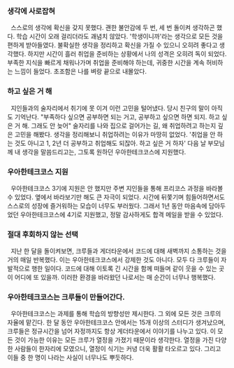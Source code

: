 
### 생각에 사로잡혀
&nbsp;&nbsp;스스로의 생각에 확신을 갖지 못했다. 괜한 불안감에 두 번, 세 번 돌이켜 생각하곤 했다. 학습 시간이 오래 걸리더라도 괘념치 않았다. '학생이니까'라는 생각으로 모든 것을 편하게 받아들였다. 불확실한 생각을 정리하고 확신을 가질 수 있으니 오히려 좋다고 생각했다. 하지만 시간이 흘러 취업을 준비하는 상황에서 나의 성격은 오히려 독이 되었다. 부족한 지식을 빠르게 채워나가며 취업을 준비해야 하는데, 귀중한 시간을 계속 허비하는 느낌이 들었다. 초조함은 나를 벼랑 끝으로 내몰았다.

### 하고 싶은 거 해
&nbsp;&nbsp;지인들과의 술자리에서 취기에 못 이겨 이런 고민을 털어냈다. 당시 친구의 말이 아직도 기억난다. "부족하다 싶으면 공부하면 되는 거고, 공부하고 싶으면 하면 되지. 하고 싶은 거 해. 그래도 안 늦어" 술자리를 나와 집으로 걸어가는 길, 왜 취업하려고 하는지 깊은 고민을 해봤다. 생각을 정리해보니 취업하려는 이유가 마땅히 없었다. '취업을 안 하는 것도 아니고 1, 2년 더 공부하고 취업해도 되잖아. 하고 싶은 거 하자' 다음 날 부모님께 내 생각을 말씀드리고는, 그토록 원하던 우아한테크코스에 지원했다.

### 우아한테크코스 지원
&nbsp;&nbsp;우아한테크코스 3기에 지원은 안 했지만 주변 지인들을 통해 프리코스 과정을 바라볼 수 있었다. 옆에서 바라보기만 해도 큰 자극이 되었다. 시간에 뒤쫓기며 힘들어하면서도 스스로의 성장에 즐거워하는 모습이 너무도 부러웠다. 그래서 1년 동안 마음속에 담아두었던 우아한테크코스에 4기로 지원했고, 정말 감사하게도 합격 메일을 받을 수 있었다.

### 절대 후회하지 않는 선택
&nbsp;&nbsp;지난 한 달을 돌이켜보면, 크루들과 게더타운에서 코드에 대해 새벽까지 소통하는 것을 거의 매일 반복했다. 이는 우아한테크코스에서 강제한 것도 아니다. 모두 다 크루들이 자발적으로 행한 일이다. 코드에 대해 이토록 긴 시간을 함께 떠들며 같이 웃을 수 있는 곳이 어디에 또 있을까. 이러한 환경을 바라왔던 나로서는 매 순간이 너무나 행복했다.

### 우아한테크코스는 크루들이 만들어간다.
&nbsp;&nbsp;우아한테크코스는 과제를 통해 학습의 방향성만 제시한다. 그 외에 모든 것은 크루의 자율에 맡긴다. 한 달 동안 우아한테크코스 안에서는 15개 이상의 스터디가 생겨났으며, 크루들은 정규시간을 넘어 자정까지도 항상 게더타운에서 이야기를 나누고 있다. 이 모든 것이 가능한 이유는 모든 크루가 열정을 가졌기 때문이라 생각한다. 열정을 가진 다양한 사람들이 한자리에 모였으니, 열정이 식기는 커녕 더욱 활활 타오르고 있다. 그리고 이들 중 한 명이 나라는 사실이 너무나도 뿌듯하다.
